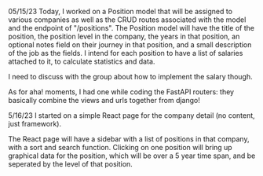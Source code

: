 05/15/23
Today, I worked on a Position model that will be assigned to various companies as well as the CRUD routes associated with the model and the endpoint of "/positions".
The Position model will have the title of the position, the position level in the company, the years in that position, an optional notes field on their journey in that position, and a small description of the job as the fields. I intend for each position to have a list of salaries attached to it, to calculate statistics and data.

I need to discuss with the group about how to implement the salary though.

As for aha! moments, I had one while coding the FastAPI routers: they basically combine the views and urls together from django!

5/16/23
I started on a simple React page for the company detail (no content, just framework).

The React page will have a sidebar with a list of positions in that company, with a sort and search function. Clicking on one position will bring up graphical data for the position, which will be over a 5 year time span, and be seperated by the level of that position.
